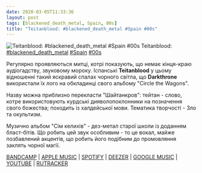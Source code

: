 ```yaml
---
date: 2020-03-05T11:33:36
layout: post
tags: [blackened_death_metal, Spain, 00s]
title: "Teitanblood: #blackened_death_metal #Spain #00s"
---
```

![Teitanblood: #blackened_death_metal #Spain #00s](https://res.cloudinary.com/vast-space-unexplored/image/upload/photos/photo_912_05-03-2020_11-33-36.jpg)
Teitanblood: [#blackened_death_metal](/tags/#blackened_death_metal) [#Spain](/tags/#Spain) [#00s](/tags/#00s)

Регулярно проявляються митці, котрі показують, що немає кінця-краю аудіогадству, звуковому мороку. Іспанські **Teitanblood** у цьому відношенні такий яскравий спалах чорного світла, що **Darkthrone** використали їх лого на обкладинці свого альбому &quot;Circle the Wagons&quot;.

Назву можна приблизно перекласти &quot;Шайтанкров&quot;: тейтан - слово, котре використовують курдські дияволопоклонники на позначення свого божества; походить із халдейської мови. Тематика творчості - Зло та окультизм.

Музично альбом &quot;Сім келихів&quot; - дез-метал старої школи із доданням бласт-бітів. Що робить цей звук особливим - то це вокал, майже позбавлений акцентів, що робить його подібним до промовляння заклять чорної магії.

[BANDCAMP](https://teitanblood.bandcamp.com/album/seven-chalices) \| [APPLE MUSIC](https://music.apple.com/ru/album/seven-chalices/1434610858) \| [SPOTIFY](https://open.spotify.com/album/25EaVVYGp6Z4R7Mpsjtrya) \| [DEEZER](https://www.deezer.com/album/62383252?utm_source=deezer&amp;utm_content=album-62383252&amp;utm_term=1601611822_1583400526&amp;utm_medium=web) \| [GOOGLE MUSIC](https://play.google.com/music/m/Bod4qzk2l3v5lihrui4a7l3lnsi?t=Seven_Chalices_-_Teitanblood) \| [YOUTUBE](https://www.youtube.com/playlist?list=OLAK5uy_nY1MPG3X2X1j2il8V16KnYPF5fCENv7Qk) \| [RUTRACKER](https://rutracker.org/forum/viewtopic.php?t=4101207)